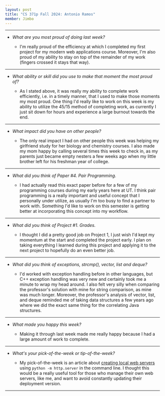 ```yaml
---
layout: post
title: "CS 371p Fall 2024: Antonio Ramos"
member: Jimbo
---
```

---
* *What are you most proud of doing last week?*

    * I'm really proud of the efficiency at which I completed my first project for my modern web applications course. Moreover, I'm also proud of my ability to stay on top of the remainder of my work (fingers crossed it stays that way).

---
* *What ability or skill did you use to make that moment the most proud of?*

    * As I stated above, it was really my ability to complete work efficiently, i.e. in a timely manner, that I used to make those moments my most proud. One thing I'd really like to work on this week is my ability to utilize the 45/15 method of completing work, as currently I just sit down for hours and experience a large burnout towards the end.

---
* *What impact did you have on other people?*

    * The only real impact I had on other people this week was helping my girlfriend study for her biology and chemistry courses. I also made my mom happy by calling several times this week to check in, as my parents just became empty nesters a few weeks ago when my little brother left for his freshman year of college.

---
* *What did you think of Paper #4. Pair Programming.*

    * I had actually read this exact paper before for a few of my programming courses during my early years here at UT. I think pair programming is a really important and useful concept that I personally under utilize, as usually I'm too busy to find a partner to work with. Something I'd like to work on this semester is getting better at incorporating this concept into my workflow.

---
* *What did you think of Project #1. Grades.*

    * I thought I did a pretty good job on Project 1, I just wish I'd kept my momentum at the start and completed the project early. I plan on taking everything I learned during this project and applying it to the next project to hopefully do an even better job.

---
* *What did you think of exceptions, strcmp(), vector, list and deque?*

    * I'd worked with exception handling before in other languages, but C++ exception handling was very new and certainly took me a minute to wrap my head around. I also felt very silly when comparing the professor's solution with mine for string comparison, as mine was much longer. Moreover, the professor's analysis of vector, list, and deque reminded me of taking data structures a few years ago where we did the exact same thing for the correlating Java structures.

---
* *What made you happy this week?*

    * Making it through last week made me really happy because I had a large amount of work to complete.

---
* *What's your pick-of-the-week or tip-of-the-week?*

    * My pick-of-the-week is an article about [creating local web servers](https://docs.python.org/3/library/http.server.html) using ```python -m http.server``` in the command line. I thought this would be a really useful tool for those who manage their own web servers, like me, and want to avoid constantly updating their deployment version.

---